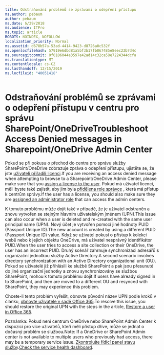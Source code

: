 ```yaml
---
title: Odstraňování problémů se zprávami o odepření přístupu
ms.author: pebaum
author: pebaum
ms.date: 6/29/2018
ms.audience: ITPro
ms.topic: article
ROBOTS: NOINDEX, NOFOLLOW
localization_priority: Normal
ms.assetid: d678b57a-53ad-4414-9423-d8726a0c532f
ms.openlocfilehash: 57919e6dbd81a5bf3b17fb067485e8eec23b7d4c
ms.sourcegitcommit: 0f0186044a3597e42ad14c32ca58e7224344dcfa
ms.translationtype: MT
ms.contentlocale: cs-CZ
ms.lasthandoff: 12/15/2019
ms.locfileid: "40051418"
---
```

# <a name="troubleshoot-access-denied-messages-in-sharepointonedrive-admin-center"></a><span data-ttu-id="913d3-102">Odstraňování problémů se zprávami o odepření přístupu v centru pro správu SharePoint/OneDrive</span><span class="sxs-lookup"><span data-stu-id="913d3-102">Troubleshoot Access Denied messages in Sharepoint/OneDrive Admin Center</span></span>

<span data-ttu-id="913d3-103">Pokud se při pokusu o přechod do centra pro správu služby SharePoint/OneDrive zobrazuje zpráva o odepření přístupu, ujistěte se, že jste [uživateli přiřadili licenci](https://docs.microsoft.com/office365/admin/subscriptions-and-billing/assign-licenses-to-users?view=o365-worldwide&amp;tabs=One).</span><span class="sxs-lookup"><span data-stu-id="913d3-103">If you are receiving an access denied message when attempting to browse to a Sharepoint/OneDrive Admin Center, please make sure that you [assign a license to the user](https://docs.microsoft.com/office365/admin/subscriptions-and-billing/assign-licenses-to-users?view=o365-worldwide&amp;tabs=One).</span></span> <span data-ttu-id="913d3-104">Pokud má uživatel licenci, měli byste také zajistit, aby jim byla [přidělena role správce](https://docs.microsoft.com/office365/admin/add-users/about-admin-roles?view=o365-worldwide) , která má přístup k centrům správy.</span><span class="sxs-lookup"><span data-stu-id="913d3-104">If the user has a license, you should also make sure they are [assigned an administrator role](https://docs.microsoft.com/office365/admin/add-users/about-admin-roles?view=o365-worldwide) that can access the admin centers.</span></span>

<span data-ttu-id="913d3-105">K tomuto problému může dojít také v případě, že je uživatel odstraněn a znovu vytvořen se stejným hlavním uživatelským jménem (UPN).</span><span class="sxs-lookup"><span data-stu-id="913d3-105">This issue can also occur when a user is deleted and re-created with the same user principal name (UPN).</span></span> <span data-ttu-id="913d3-106">Nový účet je vytvořen pomocí jiné hodnoty PUID (Passport Unique ID).</span><span class="sxs-lookup"><span data-stu-id="913d3-106">The new account is created by using a different PUID (Passport Unique ID) value.</span></span> <span data-ttu-id="913d3-107">Když se uživatel pokusí o přístup k kolekci webů nebo k jejich objektu OneDrive, má uživatel nesprávný identifikátor PUID.</span><span class="sxs-lookup"><span data-stu-id="913d3-107">When the user tries to access a site collection or their OneDrive, the user has an incorrect PUID.</span></span> <span data-ttu-id="913d3-108">Druhý scénář zahrnuje synchronizaci adresářů s organizační jednotkou služby Active Directory.</span><span class="sxs-lookup"><span data-stu-id="913d3-108">A second scenario involves directory synchronization with an Active Directory organizational unit (OU).</span></span> <span data-ttu-id="913d3-109">Pokud se uživatelé již přihlásili ke službě SharePoint a pak jsou přesunuté do jiné organizační jednotky a znovu synchronizovány se službou SharePoint, mohou k tomuto problému dojít.</span><span class="sxs-lookup"><span data-stu-id="913d3-109">If users have already signed in to SharePoint, and then are moved to a different OU and resynced with SharePoint, they may experience this problem.</span></span>

<span data-ttu-id="913d3-110">Chcete-li tento problém vyřešit, obnovte původní název UPN podle kroků v článku, [obnovte uživatele v sadě Office 365](https://docs.microsoft.com/office365/admin/add-users/restore-user?view=o365-worldwide).</span><span class="sxs-lookup"><span data-stu-id="913d3-110">To resolve this issue, you should restore the original UPN with the steps in the article, [Restore a user in Office 365](https://docs.microsoft.com/office365/admin/add-users/restore-user?view=o365-worldwide).</span></span>

<span data-ttu-id="913d3-111">Poznámka: Pokud není centrum OneDrive nebo SharePoint Admin Center k dispozici pro více uživatelů, kteří měli přístup dříve, může se jednat o dočasný problém se službou.</span><span class="sxs-lookup"><span data-stu-id="913d3-111">Note: If a OneDrive or SharePoint Admin center is not available to multiple users who previously had access, there may be a temporary service issue.</span></span>  <span data-ttu-id="913d3-112">[Zkontrolujte řídicí panel stavu služby](https://portal.office.com/adminportal/home#/servicehealth).</span><span class="sxs-lookup"><span data-stu-id="913d3-112">[Check the service health dashboard](https://portal.office.com/adminportal/home#/servicehealth).</span></span>


